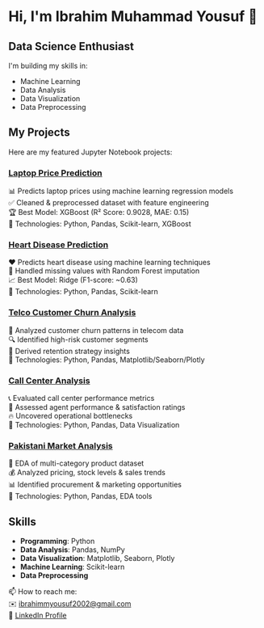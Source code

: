 # Hi, I'm Ibrahim Muhammad Yousuf 👋

## Data Science Enthusiast

I'm building my skills in:
- Machine Learning
- Data Analysis
- Data Visualization
- Data Preprocessing

## My Projects

Here are my featured Jupyter Notebook projects:

### [Laptop Price Prediction](https://github.com/Ibbi28/Laptop_Price_Predictor)
📊 Predicts laptop prices using machine learning regression models  
✅ Cleaned & preprocessed dataset with feature engineering  
🏆 Best Model: XGBoost (R² Score: 0.9028, MAE: 0.15)  
🔧 Technologies: Python, Pandas, Scikit-learn, XGBoost  

### [Heart Disease Prediction](https://github.com/yourusername/heart-disease-prediction)
❤️ Predicts heart disease using machine learning techniques  
🧹 Handled missing values with Random Forest imputation  
📈 Best Model: Ridge (F1-score: ~0.63)  
🔧 Technologies: Python, Pandas, Scikit-learn  

### [Telco Customer Churn Analysis](https://github.com/yourusername/telco-churn-analysis)
📱 Analyzed customer churn patterns in telecom data  
🔍 Identified high-risk customer segments  
🎯 Derived retention strategy insights  
🔧 Technologies: Python, Pandas, Matplotlib/Seaborn/Plotly

### [Call Center Analysis](https://github.com/yourusername/call-center-analysis)
📞 Evaluated call center performance metrics  
👥 Assessed agent performance & satisfaction ratings  
🔥 Uncovered operational bottlenecks  
🔧 Technologies: Python, Pandas, Data Visualization  

### [Pakistani Market Analysis](https://github.com/yourusername/pakistani-market-analysis)
🛒 EDA of multi-category product dataset  
💰 Analyzed pricing, stock levels & sales trends  
📊 Identified procurement & marketing opportunities  
🔧 Technologies: Python, Pandas, EDA tools  

## Skills
- **Programming**: Python
- **Data Analysis**: Pandas, NumPy
- **Data Visualization**: Matplotlib, Seaborn, Plotly
- **Machine Learning**: Scikit-learn
- **Data Preprocessing**

📫 How to reach me:  
✉️ [ibrahimmyousuf2002@gmail.com](mailto:ibrahimmyousuf2002@gmail.com)  
🔗 [LinkedIn Profile](https://www.linkedin.com/in/ibrahim-muhammad-yousuf)
